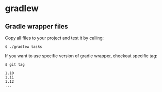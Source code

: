 gradlew
=======

## Gradle wrapper files

Copy all files to your project and test it by calling:

```
$ ./gradlew tasks
```

If you want to use specific version of gradle wrapper, checkout specific tag:

```
$ git tag

1.10
1.11
1.12
...

```